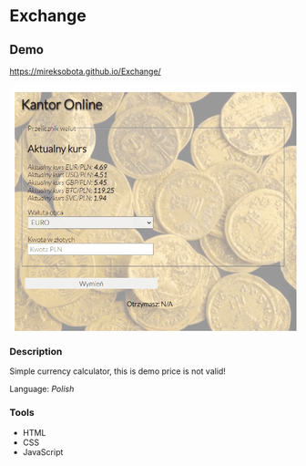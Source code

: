 # Exchange

## Demo
https://mireksobota.github.io/Exchange/

![Gif](https://github.com/MirekSobota/Exchange/blob/main/images/exchange.gif?raw=true)

### Description

Simple currency calculator, this is demo price is not valid!

Language: *Polish*

### Tools
- HTML
- CSS
- JavaScript